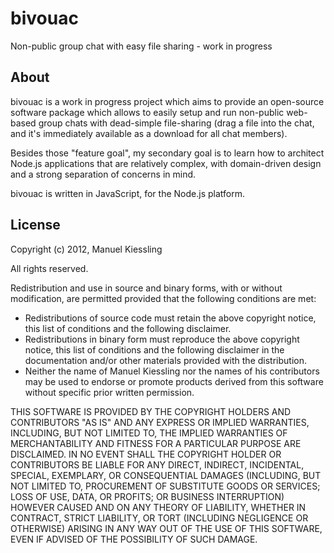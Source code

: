 # bivouac
Non-public group chat with easy file sharing - work in progress


## About

bivouac is a work in progress project which aims to provide an open-source
software package which allows to easily setup and run non-public web-based
group chats with dead-simple file-sharing (drag a file into the chat, and
it's immediately available as a download for all chat members).

Besides those "feature goal", my secondary goal is to learn how to architect
Node.js applications that are relatively complex, with domain-driven design
and a strong separation of concerns in mind.

bivouac is written in JavaScript, for the Node.js platform.

## License

Copyright (c) 2012, Manuel Kiessling

All rights reserved.

Redistribution and use in source and binary forms, with or without
modification, are permitted provided that the following conditions are met:

- Redistributions of source code must retain the above copyright notice, this
  list of conditions and the following disclaimer.
- Redistributions in binary form must reproduce the above copyright notice,
  this list of conditions and the following disclaimer in the documentation
  and/or other materials provided with the distribution.
- Neither the name of Manuel Kiessling nor the names of his contributors may
  be used to endorse or promote products derived from this software without
  specific prior written permission.

THIS SOFTWARE IS PROVIDED BY THE COPYRIGHT HOLDERS AND CONTRIBUTORS "AS IS" AND
ANY EXPRESS OR IMPLIED WARRANTIES, INCLUDING, BUT NOT LIMITED TO, THE IMPLIED
WARRANTIES OF MERCHANTABILITY AND FITNESS FOR A PARTICULAR PURPOSE ARE
DISCLAIMED. IN NO EVENT SHALL THE COPYRIGHT HOLDER OR CONTRIBUTORS BE LIABLE
FOR ANY DIRECT, INDIRECT, INCIDENTAL, SPECIAL, EXEMPLARY, OR CONSEQUENTIAL
DAMAGES (INCLUDING, BUT NOT LIMITED TO, PROCUREMENT OF SUBSTITUTE GOODS OR
SERVICES; LOSS OF USE, DATA, OR PROFITS; OR BUSINESS INTERRUPTION) HOWEVER
CAUSED AND ON ANY THEORY OF LIABILITY, WHETHER IN CONTRACT, STRICT LIABILITY,
OR TORT (INCLUDING NEGLIGENCE OR OTHERWISE) ARISING IN ANY WAY OUT OF THE USE
OF THIS SOFTWARE, EVEN IF ADVISED OF THE POSSIBILITY OF SUCH DAMAGE.
